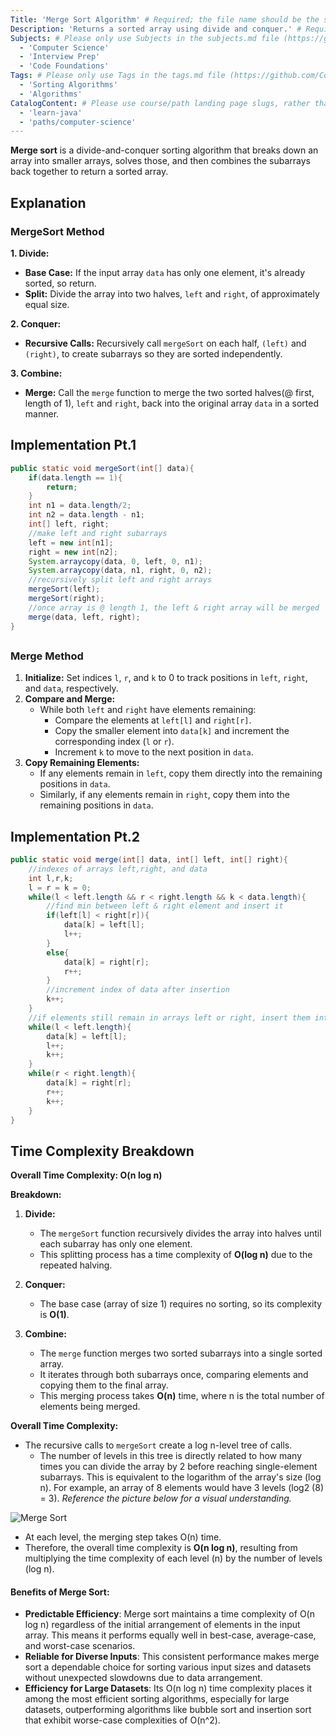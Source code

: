 ```yaml
---
Title: 'Merge Sort Algorithm' # Required; the file name should be the same as the title, but lowercase, with dashes instead of spaces, and all punctuation removed
Description: 'Returns a sorted array using divide and conquer.' # Required; ideally under 150 characters and starts with a present-tense verb (used in search engine results and content previews)
Subjects: # Please only use Subjects in the subjects.md file (https://github.com/Codecademy/docs/blob/main/documentation/subjects.md). If that list feels insufficient, feel free to create a new Subject and add it to subjects.md in your PR!
  - 'Computer Science'
  - 'Interview Prep'
  - 'Code Foundations'
Tags: # Please only use Tags in the tags.md file (https://github.com/Codecademy/docs/blob/main/documentation/tags.md). If that list feels insufficient, feel free to create a new Tag and add it to tags.md in your PR!
  - 'Sorting Algorithms'
  - 'Algorithms'
CatalogContent: # Please use course/path landing page slugs, rather than linking to individual content items. If listing multiple items, please put the most relevant one first
  - 'learn-java'
  - 'paths/computer-science'
---
```



**Merge sort** is a divide-and-conquer sorting algorithm that breaks down an array into smaller arrays, solves those, and then combines the subarrays back together to return a sorted array. 

## Explanation

### MergeSort Method

**1. Divide:**

- **Base Case:** If the input array `data` has only one element, it's already sorted, so return.
- **Split:** Divide the array into two halves, `left` and `right`, of approximately equal size.

**2. Conquer:**

- **Recursive Calls:** Recursively call `mergeSort` on each half, `(left)` and `(right)`, to create subarrays so they are sorted independently.

**3. Combine:**

- **Merge:** Call the `merge` function to merge the two sorted halves(@ first, length of 1), `left` and `right`, back into the original array `data` in a sorted manner.


## Implementation Pt.1 

```java
public static void mergeSort(int[] data){
    if(data.length == 1){
        return;
    }
    int n1 = data.length/2;
    int n2 = data.length - n1;
    int[] left, right;
    //make left and right subarrays
    left = new int[n1];
    right = new int[n2];
    System.arraycopy(data, 0, left, 0, n1);
    System.arraycopy(data, n1, right, 0, n2);
    //recursively split left and right arrays
    mergeSort(left);
    mergeSort(right);
    //once array is @ length 1, the left & right array will be merged
    merge(data, left, right);
}

```
## 

### Merge Method

1. **Initialize:** Set indices `l`, `r`, and `k` to 0 to track positions in `left`, `right`, and `data`, respectively.
2. **Compare and Merge:**
   - While both `left` and `right` have elements remaining:
     - Compare the elements at `left[l]` and `right[r]`.
     - Copy the smaller element into `data[k]` and increment the corresponding index (`l` or `r`).
     - Increment `k` to move to the next position in `data`.
3. **Copy Remaining Elements:**
   - If any elements remain in `left`, copy them directly into the remaining positions in `data`.
   - Similarly, if any elements remain in `right`, copy them into the remaining positions in `data`.

## Implementation Pt.2

```java
public static void merge(int[] data, int[] left, int[] right){
    //indexes of arrays left,right, and data
    int l,r,k;
    l = r = k = 0;
    while(l < left.length && r < right.length && k < data.length){
        //find min between left & right element and insert it
        if(left[l] < right[r]){
            data[k] = left[l];
            l++;
        }
        else{
            data[k] = right[r];
            r++;
        }
        //increment index of data after insertion
        k++;
    }
    //if elements still remain in arrays left or right, insert them into data
    while(l < left.length){
        data[k] = left[l];
        l++;
        k++;
    }
    while(r < right.length){
        data[k] = right[r];
        r++;
        k++;
    }
}

```

## Time Complexity Breakdown

**Overall Time Complexity: O(n log n)**

**Breakdown:**

1. **Divide:**
   - The `mergeSort` function recursively divides the array into halves until each subarray has only one element.
   - This splitting process has a time complexity of **O(log n)** due to the repeated halving.

2. **Conquer:**
   - The base case (array of size 1) requires no sorting, so its complexity is **O(1)**.

3. **Combine:**
   - The `merge` function merges two sorted subarrays into a single sorted array.
   - It iterates through both subarrays once, comparing elements and copying them to the final array.
   - This merging process takes **O(n)** time, where n is the total number of elements being merged.

**Overall Time Complexity:**

- The recursive calls to `mergeSort` create a log n-level tree of calls.
  - The number of levels in this tree is directly related to how many times you can divide the array by 2 before reaching single-element subarrays. This is equivalent to the logarithm of the array's size (log n). For example, an array of 8 elements would have 3 levels (log2 (8) = 3). _Reference the picture below for a visual understanding._

![Merge Sort](https://raw.githubusercontent.com/Codecademy/docs/main/media/merge.png)

- At each level, the merging step takes O(n) time.
- Therefore, the overall time complexity is **O(n log n)**, resulting from multiplying the time complexity of each level (n) by the number of levels (log n).

#### **Benefits of Merge Sort:**
- **Predictable Efficiency**: Merge sort maintains a time complexity of O(n log n) regardless of the initial arrangement of elements in the input array. This means it performs equally well in best-case, average-case, and worst-case scenarios.
- **Reliable for Diverse Inputs**: This consistent performance makes merge sort a dependable choice for sorting various input sizes and datasets without unexpected slowdowns due to data arrangement.
- **Efficiency for Large Datasets**: Its O(n log n) time complexity places it among the most efficient sorting algorithms, especially for large datasets, outperforming algorithms like bubble sort and insertion sort that exhibit worse-case complexities of O(n^2).


